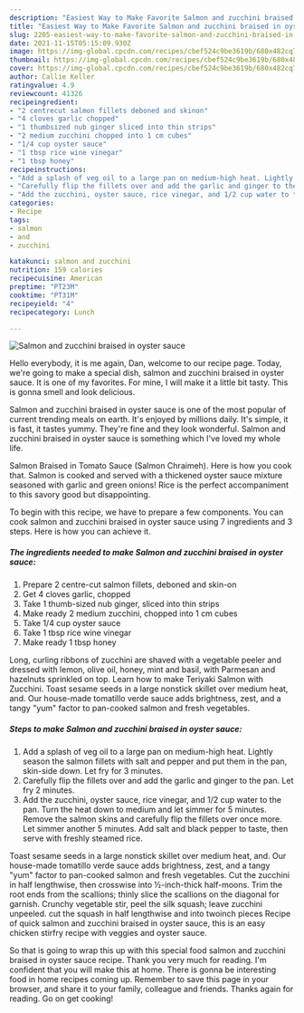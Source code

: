 ```yaml
---
description: "Easiest Way to Make Favorite Salmon and zucchini braised in oyster sauce"
title: "Easiest Way to Make Favorite Salmon and zucchini braised in oyster sauce"
slug: 2205-easiest-way-to-make-favorite-salmon-and-zucchini-braised-in-oyster-sauce
date: 2021-11-15T05:15:09.930Z
image: https://img-global.cpcdn.com/recipes/cbef524c9be3619b/680x482cq70/salmon-and-zucchini-braised-in-oyster-sauce-recipe-main-photo.jpg
thumbnail: https://img-global.cpcdn.com/recipes/cbef524c9be3619b/680x482cq70/salmon-and-zucchini-braised-in-oyster-sauce-recipe-main-photo.jpg
cover: https://img-global.cpcdn.com/recipes/cbef524c9be3619b/680x482cq70/salmon-and-zucchini-braised-in-oyster-sauce-recipe-main-photo.jpg
author: Callie Keller
ratingvalue: 4.9
reviewcount: 41326
recipeingredient:
- "2 centrecut salmon fillets deboned and skinon"
- "4 cloves garlic chopped"
- "1 thumbsized nub ginger sliced into thin strips"
- "2 medium zucchini chopped into 1 cm cubes"
- "1/4 cup oyster sauce"
- "1 tbsp rice wine vinegar"
- "1 tbsp honey"
recipeinstructions:
- "Add a splash of veg oil to a large pan on medium-high heat. Lightly season the salmon fillets with salt and pepper and put them in the pan, skin-side down. Let fry for 3 minutes."
- "Carefully flip the fillets over and add the garlic and ginger to the pan. Let fry 2 minutes."
- "Add the zucchini, oyster sauce, rice vinegar, and 1/2 cup water to the pan. Turn the heat down to medium and let simmer for 5 minutes. Remove the salmon skins and carefully flip the fillets over once more. Let simmer another 5 minutes. Add salt and black pepper to taste, then serve with freshly steamed rice."
categories:
- Recipe
tags:
- salmon
- and
- zucchini

katakunci: salmon and zucchini 
nutrition: 159 calories
recipecuisine: American
preptime: "PT23M"
cooktime: "PT31M"
recipeyield: "4"
recipecategory: Lunch

---
```



![Salmon and zucchini braised in oyster sauce](https://img-global.cpcdn.com/recipes/cbef524c9be3619b/680x482cq70/salmon-and-zucchini-braised-in-oyster-sauce-recipe-main-photo.jpg)

Hello everybody, it is me again, Dan, welcome to our recipe page. Today, we're going to make a special dish, salmon and zucchini braised in oyster sauce. It is one of my favorites. For mine, I will make it a little bit tasty. This is gonna smell and look delicious.

Salmon and zucchini braised in oyster sauce is one of the most popular of current trending meals on earth. It's enjoyed by millions daily. It's simple, it is fast, it tastes yummy. They're fine and they look wonderful. Salmon and zucchini braised in oyster sauce is something which I've loved my whole life.

Salmon Braised in Tomato Sauce (Salmon Chraimeh). Here is how you cook that. Salmon is cooked and served with a thickened oyster sauce mixture seasoned with garlic and green onions! Rice is the perfect accompaniment to this savory good but disappointing.


To begin with this recipe, we have to prepare a few components. You can cook salmon and zucchini braised in oyster sauce using 7 ingredients and 3 steps. Here is how you can achieve it.

<!--inarticleads1-->

##### The ingredients needed to make Salmon and zucchini braised in oyster sauce:

1. Prepare 2 centre-cut salmon fillets, deboned and skin-on
1. Get 4 cloves garlic, chopped
1. Take 1 thumb-sized nub ginger, sliced into thin strips
1. Make ready 2 medium zucchini, chopped into 1 cm cubes
1. Take 1/4 cup oyster sauce
1. Take 1 tbsp rice wine vinegar
1. Make ready 1 tbsp honey


Long, curling ribbons of zucchini are shaved with a vegetable peeler and dressed with lemon, olive oil, honey, mint and basil, with Parmesan and hazelnuts sprinkled on top. Learn how to make Teriyaki Salmon with Zucchini. Toast sesame seeds in a large nonstick skillet over medium heat, and. Our house-made tomatillo verde sauce adds brightness, zest, and a tangy &#34;yum&#34; factor to pan-cooked salmon and fresh vegetables. 

<!--inarticleads2-->

##### Steps to make Salmon and zucchini braised in oyster sauce:

1. Add a splash of veg oil to a large pan on medium-high heat. Lightly season the salmon fillets with salt and pepper and put them in the pan, skin-side down. Let fry for 3 minutes.
1. Carefully flip the fillets over and add the garlic and ginger to the pan. Let fry 2 minutes.
1. Add the zucchini, oyster sauce, rice vinegar, and 1/2 cup water to the pan. Turn the heat down to medium and let simmer for 5 minutes. Remove the salmon skins and carefully flip the fillets over once more. Let simmer another 5 minutes. Add salt and black pepper to taste, then serve with freshly steamed rice.


Toast sesame seeds in a large nonstick skillet over medium heat, and. Our house-made tomatillo verde sauce adds brightness, zest, and a tangy &#34;yum&#34; factor to pan-cooked salmon and fresh vegetables. Cut the zucchini in half lengthwise, then crosswise into ½-inch-thick half-moons. Trim the root ends from the scallions; thinly slice the scallions on the diagonal for garnish. Crunchy vegetable stir, peel the silk squash; leave zucchini unpeeled. cut the squash in half lengthwise and into twoinch pieces Recipe of quick salmon and zucchini braised in oyster sauce, this is an easy chicken stirfry recipe with veggies and oyster sauce. 

So that is going to wrap this up with this special food salmon and zucchini braised in oyster sauce recipe. Thank you very much for reading. I'm confident that you will make this at home. There is gonna be interesting food in home recipes coming up. Remember to save this page in your browser, and share it to your family, colleague and friends. Thanks again for reading. Go on get cooking!
